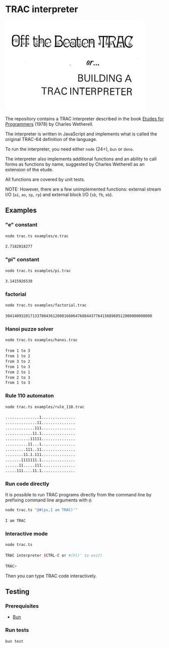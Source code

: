 # TRAC interpreter

[<img src="trac.jpg">](trac.jpg)

The repository contains a TRAC interpreter described in the book [Etudes for Programmers](https://dl.acm.org/doi/10.5555/1096892) (1978) by Charles Wetherell.

The interpreter is written in JavaScript and implements what is called the original TRAC-64 definition of the language.

To run the interpreter, you need either `node` (24+), `bun` or `deno`.

The interpreter also implements additional functions and an ability to call forms as functions by name, suggested by Charles Wetherell as an extension of the etude.

All functions are covered by unit tests.

NOTE: However, there are a few unimplemented functions: external stream I/O (`ai`, `ao`, `sp`, `rp`) and external block I/O (`sb`, `fb`, `eb`).

## Examples

### "e" constant

```sh
node trac.ts examples/e.trac

2.7182818277
```

### "pi" constant

```sh
node trac.ts examples/pi.trac

3.1415926538
```

### factorial

```sh
node trac.ts examples/factorial.trac

30414093201713378043612608166064768844377641568960512000000000000
```

### Hanoi puzze solver

```sh
node trac.ts examples/hanoi.trac

from 1 to 3
from 1 to 2
from 3 to 2
from 1 to 3
from 2 to 1
from 2 to 3
from 1 to 3
```

### Rule 110 automaton

```sh
node trac.ts examples/rule_110.trac

...............1...............
..............11...............
.............111...............
............11.1...............
...........11111...............
..........11...1...............
.........111..11...............
........11.1.111...............
.......1111111.1...............
......11.....111...............
.....111....11.1...............
```

### Run code directly

It is possible to run TRAC programs directly from the command line by prefixing command line arguments with `@`.

```sh
node trac.ts "@#(ps,I am TRAC)'"

I am TRAC
```

### Interactive mode

```sh
node trac.ts

TRAC interpreter (CTRL-C or #(hl)' to exit)

TRAC>
```

Then you can type TRAC code interactively.

## Testing

### Prerequisites

- [Bun](https://bun.sh/)

### Run tests

```sh
bun test
```
